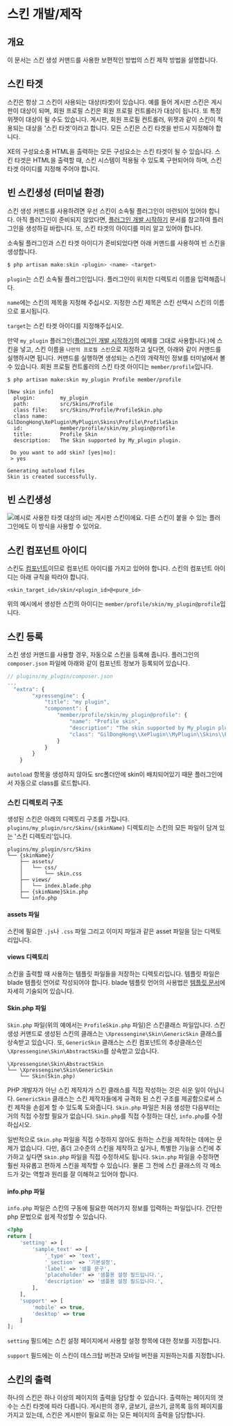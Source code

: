 # 스킨 개발/제작
## 개요

이 문서는 스킨 생성 커맨드를 사용한 보편적인 방법의 스킨 제작 방법을 설명합니다.

## 스킨 타겟

스킨은 항상 그 스킨이 사용되는 대상\(타겟\)이 있습니다. 예를 들어 게시판 스킨은 게시판이 대상이 되며, 회원 프로필 스킨은 회원 프로필 컨트롤러가 대상이 됩니다. 또 특정 위젯이 대상이 될 수도 있습니다. 게시판, 회원 프로필 컨트롤러, 위젯과 같이 스킨이 적용되는 대상을 '스킨 타겟'이라고 합니다. 모든 스킨은 스킨 타겟을 반드시 지정해야 합니다.

XE의 구성요소중 HTML을 출력하는 모든 구성요소는 스킨 타겟이 될 수 있습니다. 스킨 타겟은 HTML을 출력할 때, 스킨 시스템이 적용될 수 있도록 구현되어야 하며, 스킨 타겟 아이디를 지정해 주어야 합니다.

## 빈 스킨생성 (터미널 환경)


스킨 생성 커맨드를 사용하려면 우선 스킨이 소속될 플러그인이 마련되어 있어야 합니다. 아직 플러그인이 준비되지 않았다면, [플러그인 개발 시작하기](../d50c-b7ec-adf8-c778/plugin-generation.md) 문서를 참고하여 플러그인을 생성하길 바랍니다. 또, 스킨 타겟의 아이디를 미리 알고 있어야 합니다.

소속될 플러그인과 스킨 타겟 아이디가 준비되었다면 아래 커맨드를 사용하여 빈 스킨을 생성합니다.

```php
$ php artisan make:skin <plugin> <name> <target>
```

`plugin`는 스킨 소속될 플러그인입니다. 플러그인이 위치한 디렉토리 이름을 입력해줍니다.

`name`에는 스킨의 제목을 지정해 주십시오. 지정한 스킨 제목은 스킨 선택시 스킨의 이름으로 표시됩니다.

`target`는 스킨 타겟 아이디를 지정해주십시오.

만약 `my_plugin` 플러그인\([플러그인 개발 시작하기](../d50c-b7ec-adf8-c778/plugin-generation.md)의 예제를 그대로 사용합니다.\)에 스킨을 넣고, 스킨 이름을 `나만의 프로필 스킨`으로 지정하고 싶다면, 아래와 같이 커맨드를 실행하시면 됩니다. 커맨드를 실행하면 생성되는 스킨의 개략적인 정보를 터미널에서 볼 수 있습니다. 회원 프로필 컨트롤러의 스킨 타겟 아이디는 `member/profile`입니다.

```text
$ php artisan make:skin my_plugin Profile member/profile

[New skin info]
  plugin:        my_plugin
  path:          src/Skins/Profile
  class file:    src/Skins/Profile/ProfileSkin.php
  class name:    GilDongHong\XePlugin\MyPlugin\Skins\Profile\ProfileSkin
  id:            member/profile/skin/my_plugin@profile
  title:         Profile Skin
  description:   The Skin supported by My_plugin plugin.

 Do you want to add skin? [yes|no]:
 > yes

Generating autoload files
Skin is created successfully.
```


## 빈 스킨생성

![&#xC608;&#xC2DC;&#xB85C; &#xC0AC;&#xC6A9;&#xD55C; &#xD0C0;&#xAC9F; &#xB300;&#xC0C1;&#xC758; id&#xB294; &#xAC8C;&#xC2DC;&#xD310; &#xC2A4;&#xD0A8;&#xC774;&#xC5D0;&#xC694;. &#xB2E4;&#xB978; &#xC2A4;&#xD0A8;&#xC774; &#xBD99;&#xC744; &#xC218; &#xC788;&#xB294; &#xD50C;&#xB7EC;&#xADF8;&#xC778;&#xC5D0;&#xB3C4; &#xC774; &#xBC29;&#xC2DD;&#xC744; &#xC0AC;&#xC6A9;&#xD560; &#xC218; &#xC788;&#xC5B4;&#xC694;.](../.gitbook/assets/undefined%20%282%29.gif)


## 스킨 컴포넌트 아이디

스킨도 [컴포넌트](../xe/components.md)이므로 컴포넌트 아이디를 가지고 있어야 합니다. 스킨의 컴포넌트 아이디는 아래 규칙을 따라야 합니다.

```text
<skin_target_id>/skin/<plugin_id>@<pure_id>
```

위의 예시에서 생성한 스킨의 아이디는 `member/profile/skin/my_plugin@profile`입니다.

## 스킨 등록

스킨 생성 커맨드를 사용할 경우, 자동으로 스킨을 등록해 줍니다. 플러그인의 `composer.json` 파일에 아래와 같이 컴포넌트 정보가 등록되어 있습니다.

```javascript
// plugins/my_plugin/composer.json
...
  "extra": {
        "xpressengine": {
            "title": "my plugin",
            "component": {
                "member/profile/skin/my_plugin@profile": {
                    "name": "Profile skin",
                    "description": "The skin supported by My_plugin plugin.",
                    "class": "GilDongHong\\XePlugin\\MyPlugin\\Skins\\Profile\\ProfileSkin"
                }
            }
        }
    }
```

`autoload` 항목을 생성하지 않아도 src폴더안에  skin이 배치되어있기 때문 플러그인에서 자동으로 class를 로드합니다.




### 스킨 디렉토리 구조

생성된 스킨은 아래의 디렉토리 구조를 가집니다. `plugins/my_plugin/src/Skins/{skinName}` 디렉토리는 스킨의 모든 파일이 담겨 있는 '스킨 디렉토리'입니다.

```text
plugins/my_plugin/src/Skins
└── {skinName}/
    ├── assets/
    │   └── css/
    │       └── skin.css
    ├── views/
    │   └── index.blade.php
    ├── {skinName}Skin.php
    └── info.php
```

#### assets 파일

스킨에 필요한 `.js`나 `.css` 파일 그리고 이미지 파일과 같은 asset 파일을 담는 디렉토리입니다.

#### views 디렉토리

스킨을 출력할 때 사용하는 템플릿 파일들을 저장하는 디렉토리입니다. 템플릿 파일은 blade 템플릿 언어로 작성되어야 합니다. blade 템플릿 언어의 사용법은 [템플릿 문서](../develop-guide/template-blade.md)에 자세히 기술되어 있습니다.

#### Skin.php 파일

`Skin.php` 파일\(위의 예에서는 `ProfileSkin.php` 파일\)은 스킨클래스 파일입니다. 스킨 생성 커맨드로 생성된 스킨의 클래스는 `\Xpressengine\Skin\GenericSkin` 클래스를 상속받고 있습니다. 또, `GenericSkin` 클래스는 스킨 컴포넌트의 추상클래스인 `\Xpressengine\Skin\AbstractSkin`를 상속받고 있습니다.

```text
\Xpressengine\Skin\AbstractSkin
└── \Xpressengine\Skin\GenericSkin
    └── Skin(Skin.php)
```

PHP 개발자가 아닌 스킨 제작자가 스킨 클래스를 직접 작성하는 것은 쉬운 일이 아닙니다. `GenericSkin` 클래스는 스킨 제작자들에게 규격화 된 스킨 구조를 제공함으로써 스킨 제작을 손쉽게 할 수 있도록 도와줍니다. `Skin.php` 파일은 처음 생성한 다음부터는 거의 직접 수정할 필요가 없습니다. `Skin.php`를 직접 수정하는 대신, `info.php`를 수정하십시오.

일반적으로 `Skin.php` 파일을 직접 수정하지 않아도 원하는 스킨을 제작하는 데에는 문제가 없습니다. 다만, 좀더 고수준의 스킨을 제작하고 싶거나, 특별한 기능을 스킨에 추가하고 싶다면 `Skin.php` 파일을 직접 수정하셔도 됩니다. `Skin.php` 파일을 수정하면 훨씬 자유롭고 편하게 스킨을 제작할 수 있습니다. 물론 그 전에 스킨 클래스의 각 메소드가 갖는 역할과 원리를 잘 이해하고 있어야 합니다.

#### info.php 파일

`info.php` 파일은 스킨의 구동에 필요한 여러가지 정보를 입력하는 파일입니다. 간단한 php 문법으로 쉽게 작성할 수 있습니다.

```php
<?php
return [
    'setting' => [
        'sample_text' => [
            '_type' => 'text',
            '_section' => '기본설정',
            'label' => '샘플 문구',
            'placeholder' => '샘플용 설정 필드입니다.',
            'description' => '샘플용 설정 필드입니다.',
        ],
    ],
    'support' => [
        'mobile' => true,
        'desktop' => true
    ]
];
```

`setting` 필드에는 스킨 설정 페이지에서 사용할 설정 항목에 대한 정보를 지정합니다.

`support` 필드에는 이 스킨이 데스크탑 버전과 모바일 버전을 지원하는지를 지정합니다.

## 스킨의 출력

하나의 스킨은 하나 이상의 페이지의 출력을 담당할 수 있습니다. 출력하는 페이지의 갯수는 스킨 타겟에 따라 다릅니다. 게시판의 경우, 글보기, 글쓰기, 글목록 등의 페이지를 가지고 있는데, 스킨은 게시판이 필요로 하는 모든 페이지의 출력을 담당합니다.
